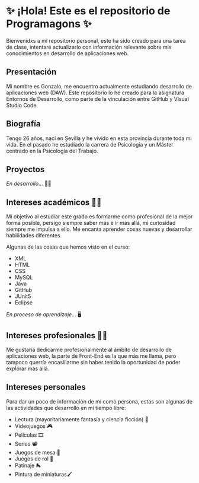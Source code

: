 # ✨ ¡Hola! Este es el repositorio de Programagons ✨

Bienvenidxs a mi repositorio personal, este ha sido creado para una tarea de clase, intentaré actualizarlo con información relevante sobre mis conocimientos en desarrollo de aplicaciones web.

## Presentación

Mi nombre es Gonzalo, me encuentro actualmente estudiando desarrollo de aplicaciones web (DAW). Este repositorio lo he creado para la asignatura Entornos de Desarrollo, como parte de la vinculación entre GitHub y Visual Studio Code.

## Biografía

Tengo 26 años, nací en Sevilla y he vivido en esta provincia durante toda mi vida. En el pasado he estudiado la carrera de Psicología y un Máster centrado en la Psicología del Trabajo.

## Proyectos

*En desarrollo...* 🧑‍🔧

## Intereses académicos :man_student:

Mi objetivo al estudiar este grado es formarme como profesional de la mejor forma posible, persigo siempre saber más e ir más allá, mi curiosidad siempre me impulsa a ello. Me encanta aprender cosas nuevas y desarrollar habilidades diferentes. 	

Algunas de las cosas que hemos visto en el curso:

- XML
- HTML
- CSS
- MySQL
- Java
- GitHub
- JUnit5
- Eclipse

*En proceso de aprendizaje...* :desktop_computer:

## Intereses profesionales :office_worker:

Me gustaría dedicarme profesionalmente al ámbito de desarrollo de aplicaciones web, la parte de Front-End es la que más me llama, pero tampoco querría encasillarme sin haber tenido la oportunidad de poder explorar más allá.

## Intereses personales

Para dar un poco de información de mí como persona, estas son algunas de las actividades que desarrollo en mi tiempo libre:

- Lectura (mayoritariamente fantasía y ciencia ficción) :scroll:
- Videojuegos :video_game:
- Películas :film_strip:
- Series :film_projector:
- Juegos de mesa :game_die:
- Juegos de rol :crystal_ball:
- Patinaje :roller_skate:
- Pintura de miniaturas:paintbrush:
